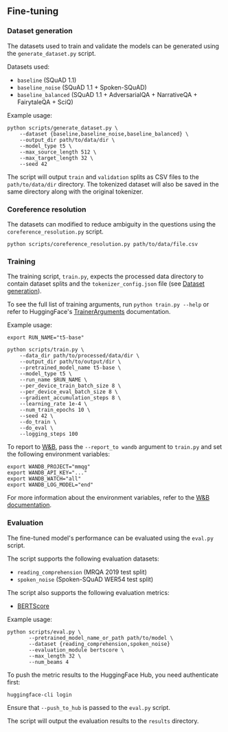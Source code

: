 ## Fine-tuning

### Dataset generation

The datasets used to train and validate the models can be generated using the `generate_dataset.py` script. 

Datasets used:
- `baseline` (SQuAD 1.1)
- `baseline_noise` (SQuAD 1.1 + Spoken-SQuAD)
- `baseline_balanced` (SQuAD 1.1 + AdversarialQA + NarrativeQA + FairytaleQA + SciQ)

Example usage:

```shell
python scripts/generate_dataset.py \
    --dataset {baseline,baseline_noise,baseline_balanced} \
    --output_dir path/to/data/dir \
    --model_type t5 \
    --max_source_length 512 \
    --max_target_length 32 \
    --seed 42
```

The script will output `train` and `validation` splits as CSV files to the
`path/to/data/dir` directory. The tokenized dataset will also be saved in the
same directory along with the original tokenizer.

### Coreference resolution

The datasets can modified to reduce ambiguity in the questions using the `coreference_resolution.py` script.

```shell
python scripts/coreference_resolution.py path/to/data/file.csv
```


### Training

The training script, `train.py`, expects the processed data directory to contain dataset splits and the `tokenizer_config.json` file (see [Dataset generation](#dataset-generation)).

To see the full list of training arguments, run `python train.py --help` or refer to HuggingFace's [TrainerArguments](https://huggingface.co/docs/transformers/main_classes/trainer#transformers.TrainingArguments) documentation.

Example usage:

```shell
export RUN_NAME="t5-base"

python scripts/train.py \
    --data_dir path/to/processed/data/dir \
    --output_dir path/to/output/dir \
    --pretrained_model_name t5-base \
    --model_type t5 \
    --run_name $RUN_NAME \
    --per_device_train_batch_size 8 \
    --per_device_eval_batch_size 8 \
    --gradient_accumulation_steps 8 \
    --learning_rate 1e-4 \
    --num_train_epochs 10 \
    --seed 42 \
    --do_train \
    --do_eval \
    --logging_steps 100
```

To report to [W&B](https://wandb.ai/), pass the `--report_to wandb` argument to
`train.py` and set the following environment variables:

```shell
export WANDB_PROJECT="mmqg"
export WANDB_API_KEY="..."
export WANDB_WATCH="all"
export WANDB_LOG_MODEL="end"
```

For more information about the environment variables, refer to the [W&B documentation](https://docs.wandb.ai/guides/track/environment-variables).

### Evaluation

The fine-tuned model's performance can be evaluated using the `eval.py` script.

The script supports the following evaluation datasets:
- `reading_comprehension` (MRQA 2019 test split)
- `spoken_noise` (Spoken-SQuAD WER54 test split)

The script also supports the following evaluation metrics:
- [BERTScore](https://arxiv.org/abs/1904.09675)


Example usage:

```shell
python scripts/eval.py \
       --pretrained_model_name_or_path path/to/model \
       --dataset {reading_comprehension,spoken_noise}
       --evaluation_module bertscore \
       --max_length 32 \
       --num_beams 4
```

To push the metric results to the HuggingFace Hub, you need authenticate first:

```shell
huggingface-cli login
```

Ensure that `--push_to_hub` is passed to the `eval.py` script.

The script will output the evaluation results to the `results` directory.
